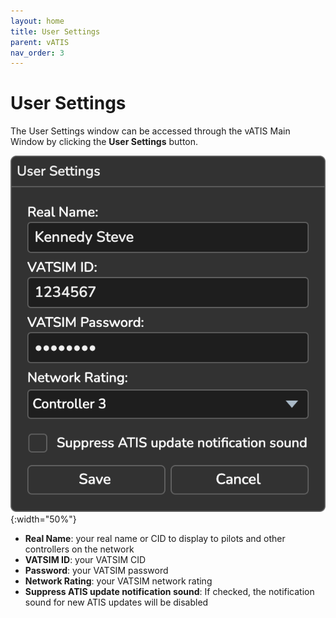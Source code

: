 ```yaml
---
layout: home
title: User Settings
parent: vATIS
nav_order: 3
---
```


# User Settings
The User Settings window can be accessed through the vATIS Main Window by clicking the **User Settings** button.

![General Settings](/assets/images/UserSettings.png){:width="50%"}

* **Real Name**: your real name or CID to display to pilots and other controllers on the network
* **VATSIM ID**: your VATSIM CID
* **Password**: your VATSIM password
* **Network Rating**: your VATSIM network rating
* **Suppress ATIS update notification sound**: If checked, the notification sound for new ATIS updates will be disabled 